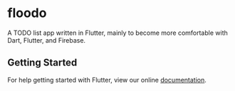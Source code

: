 # floodo

A TODO list app written in Flutter, mainly to become more comfortable with
Dart, Flutter, and Firebase.

## Getting Started

For help getting started with Flutter, view our online
[documentation](http://flutter.io/).
